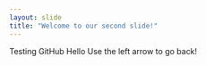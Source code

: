 ```yaml
---
layout: slide
title: "Welcome to our second slide!"
---
```

Testing GitHub Hello
Use the left arrow to go back!
